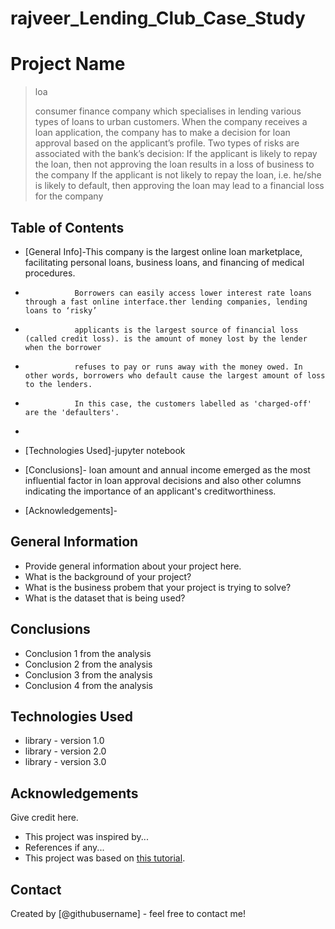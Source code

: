 # rajveer_Lending_Club_Case_Study

# Project Name
> loa
>
>  consumer finance company which specialises in lending various types of loans to urban customers.
>  When the company receives a loan application, the company has to make a decision for loan approval based on the applicant’s profile.
>  Two types of risks are associated with the bank’s decision:
      If the applicant is likely to repay the loan, then not approving the loan results in a loss of business to the company
      If the applicant is not likely to repay the loan, i.e. he/she is likely to default, then approving the loan may lead to a financial loss for the company


## Table of Contents
* [General Info]-This company is the largest online loan marketplace, facilitating personal loans, business loans, and financing of medical procedures.
*                Borrowers can easily access lower interest rate loans through a fast online interface.ther lending companies, lending loans to ‘risky’
*                applicants is the largest source of financial loss (called credit loss). is the amount of money lost by the lender when the borrower
*                refuses to pay or runs away with the money owed. In other words, borrowers who default cause the largest amount of loss to the lenders.
*                In this case, the customers labelled as 'charged-off' are the 'defaulters'.
*            
* [Technologies Used]-jupyter notebook
  
* [Conclusions]- loan amount and annual income emerged as the most influential factor in loan approval decisions and also other columns  indicating the importance of an applicant's creditworthiness.
  
* [Acknowledgements]-

<!-- You can include any other section that is pertinent to your problem -->

## General Information
- Provide general information about your project here.
- What is the background of your project?
- What is the business probem that your project is trying to solve?
- What is the dataset that is being used?

<!-- You don't have to answer all the questions - just the ones relevant to your project. -->

## Conclusions
- Conclusion 1 from the analysis
- Conclusion 2 from the analysis
- Conclusion 3 from the analysis
- Conclusion 4 from the analysis

<!-- You don't have to answer all the questions - just the ones relevant to your project. -->


## Technologies Used
- library - version 1.0
- library - version 2.0
- library - version 3.0

<!-- As the libraries versions keep on changing, it is recommended to mention the version of library used in this project -->

## Acknowledgements
Give credit here.
- This project was inspired by...
- References if any...
- This project was based on [this tutorial](https://www.example.com).


## Contact
Created by [@githubusername] - feel free to contact me!


<!-- Optional -->
<!-- ## License -->
<!-- This project is open source and available under the [... License](). -->

<!-- You don't have to include all sections - just the one's relevant to your project -->
